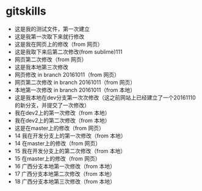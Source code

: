 # gitskills
- 这是我的测试文件，第一次建立
- 这是我第一次取下来就行修改
- 这是我在网页上的修改（from 网页）
- 这是我取下来后第二次修改(from sublime)111
- 网页第二次修改（from 网页）
- 这是我本地第三次修改
- 网页修改 in branch 20161011（from 网页）
- 网页第二次修改 in branch 20161011（from 网页）
- 本地第一次修改 in branch 20161011（from 本地）
- 这是我本地在dev分支第一次次修改（这之前网站上已经建立了一个20161110的新分支，并提交了一次修改）
- 我在dev2上的第一次修改（from 本地）
- 我在dev2上的第二次修改（from 本地）
- 这是在master上的修改（from 网页）
- 14 我在开发分支上的第一次修改（from 本地）
- 14 在master上的修改（from 网页）
- 15 我在开发分支上的第二次修改（from 本地）
- 15 在master上的修改（from 网页）
- 16 广西分支本地第一次修改（from 本地）
- 17 广西分支本地第二次修改（from 本地）
- 18 广西分支本地第三次修改（from 本地）